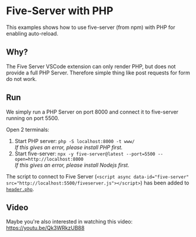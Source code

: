 # Five-Server with PHP

This examples shows how to use five-server (from npm) with PHP for enabling auto-reload.

## Why?

The Five Server VSCode extension can only render PHP, but does not provide a full PHP Server. Therefore simple thing like post requests for form do not work.

## Run

We simply run a PHP Server on port 8000 and connect it to five-server running on port 5500.

Open 2 terminals:

1. Start PHP server: `php -S localhost:8000 -t www/`  
   _If this gives an error, please install PHP first._
2. Start five-server: `npx -y five-server@latest --port=5500 --open=http://localhost:8000`  
   _If this gives an error, please install Nodejs first._

The script to connect to Five Server (`<script async data-id="five-server" src="http://localhost:5500/fiveserver.js"></script>`) has been added to [`header.php`](www/layout/header.php).

## Video

Maybe you're also interested in watching this video:  
https://youtu.be/Qk3WRkzUB88

